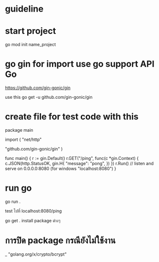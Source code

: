 # guideline

# start project 
go mod init name_project

# go gin for import use go support API Go
https://github.com/gin-gonic/gin

use this
 go get -u github.com/gin-gonic/gin

 # create file for test code with this
 package main

import (
  "net/http"

  "github.com/gin-gonic/gin"
)

func main() {
  r := gin.Default()
  r.GET("/ping", func(c *gin.Context) {
    c.JSON(http.StatusOK, gin.H{
      "message": "pong",
    })
  })
  r.Run() // listen and serve on 0.0.0.0:8080 (for windows "localhost:8080")
}

# run go 
go run .

test ไปที่ localhost:8080/ping

go get . 
install package ต่างๆ


# การปิด package กรณียังไม่ใช้งาน
_ "golang.org/x/crypto/bcrypt"